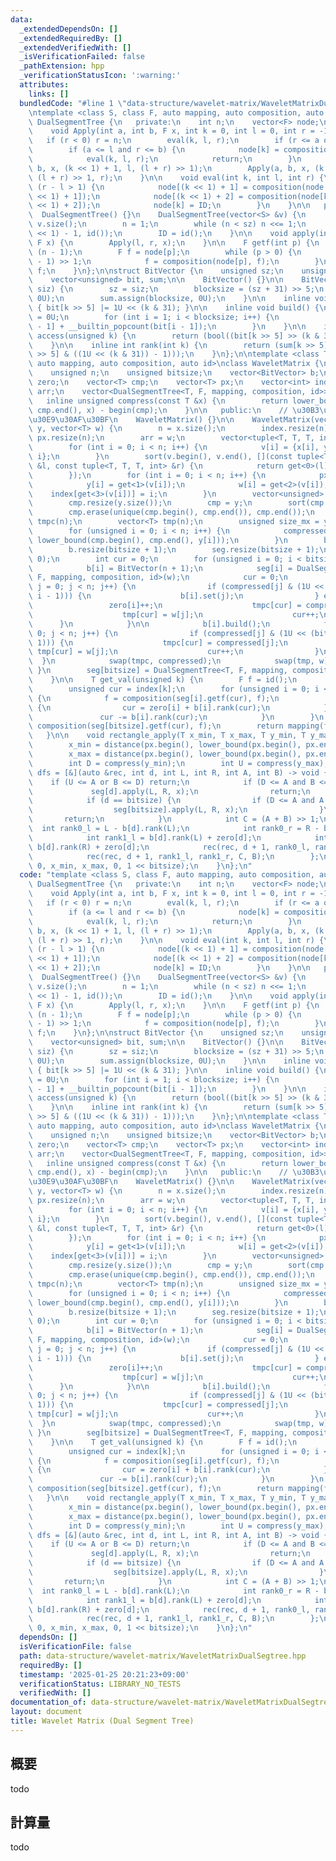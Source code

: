 ```yaml
---
data:
  _extendedDependsOn: []
  _extendedRequiredBy: []
  _extendedVerifiedWith: []
  _isVerificationFailed: false
  _pathExtension: hpp
  _verificationStatusIcon: ':warning:'
  attributes:
    links: []
  bundledCode: "#line 1 \"data-structure/wavelet-matrix/WaveletMatrixDualSegtree.hpp\"\
    \ntemplate <class S, class F, auto mapping, auto composition, auto id>\nstruct\
    \ DualSegmentTree {\n   private:\n    int n;\n    vector<F> node;\n    F ID;\n\
    \    void Apply(int a, int b, F x, int k = 0, int l = 0, int r = -1) {\n     \
    \   if (r < 0) r = n;\n        eval(k, l, r);\n        if (r <= a or b <= l) return;\n\
    \        if (a <= l and r <= b) {\n            node[k] = composition(x, node[k]);\n\
    \            eval(k, l, r);\n            return;\n        }\n        Apply(a,\
    \ b, x, (k << 1) + 1, l, (l + r) >> 1);\n        Apply(a, b, x, (k << 1) + 2,\
    \ (l + r) >> 1, r);\n    }\n\n    void eval(int k, int l, int r) {\n        if\
    \ (r - l > 1) {\n            node[(k << 1) + 1] = composition(node[k], node[(k\
    \ << 1) + 1]);\n            node[(k << 1) + 2] = composition(node[k], node[(k\
    \ << 1) + 2]);\n            node[k] = ID;\n        }\n    }\n\n   public:\n  \
    \  DualSegmentTree() {}\n    DualSegmentTree(vector<S> &v) {\n        int sz =\
    \ v.size();\n        n = 1;\n        while (n < sz) n <<= 1;\n        node.resize((n\
    \ << 1) - 1, id());\n        ID = id();\n    }\n\n    void apply(int l, int r,\
    \ F x) {\n        Apply(l, r, x);\n    }\n\n    F getf(int p) {\n        p +=\
    \ (n - 1);\n        F f = node[p];\n        while (p > 0) {\n            p = (p\
    \ - 1) >> 1;\n            f = composition(node[p], f);\n        }\n        return\
    \ f;\n    }\n};\n\nstruct BitVector {\n    unsigned sz;\n    unsigned blocksize;\n\
    \    vector<unsigned> bit, sum;\n\n    BitVector() {}\n\n    BitVector(unsigned\
    \ siz) {\n        sz = siz;\n        blocksize = (sz + 31) >> 5;\n        bit.assign(blocksize,\
    \ 0U);\n        sum.assign(blocksize, 0U);\n    }\n\n    inline void set(int k)\
    \ { bit[k >> 5] |= 1U << (k & 31); }\n\n    inline void build() {\n        sum[0]\
    \ = 0U;\n        for (int i = 1; i < blocksize; i++) {\n            sum[i] = sum[i\
    \ - 1] + __builtin_popcount(bit[i - 1]);\n        }\n    }\n\n    inline bool\
    \ access(unsigned k) {\n        return (bool((bit[k >> 5] >> (k & 31)) & 1));\n\
    \    }\n\n    inline int rank(int k) {\n        return (sum[k >> 5] + __builtin_popcount(bit[k\
    \ >> 5] & ((1U << (k & 31)) - 1)));\n    }\n};\n\ntemplate <class T, class F,\
    \ auto mapping, auto composition, auto id>\nclass WaveletMatrix {\n   private:\n\
    \    unsigned n;\n    unsigned bitsize;\n    vector<BitVector> b;\n    vector<unsigned>\
    \ zero;\n    vector<T> cmp;\n    vector<T> px;\n    vector<int> index;\n    vector<T>\
    \ arr;\n    vector<DualSegmentTree<T, F, mapping, composition, id>> seg;\n\n \
    \   inline unsigned compress(const T &x) {\n        return lower_bound(cmp.begin(),\
    \ cmp.end(), x) - begin(cmp);\n    }\n\n   public:\n    // \u30B3\u30F3\u30B9\u30C8\
    \u30E9\u30AF\u30BF\n    WaveletMatrix() {}\n\n    WaveletMatrix(vector<T> x, vector<T>\
    \ y, vector<T> w) {\n        n = x.size();\n        index.resize(n);\n       \
    \ px.resize(n);\n        arr = w;\n        vector<tuple<T, T, T, int>> v(n);\n\
    \        for (int i = 0; i < n; i++) {\n            v[i] = {x[i], y[i], w[i],\
    \ i};\n        }\n        sort(v.begin(), v.end(), [](const tuple<T, T, T, int>\
    \ &l, const tuple<T, T, T, int> &r) {\n            return get<0>(l) < get<0>(r);\n\
    \        });\n        for (int i = 0; i < n; i++) {\n            px[i] = get<0>(v[i]);\n\
    \            y[i] = get<1>(v[i]);\n            w[i] = get<2>(v[i]);\n        \
    \    index[get<3>(v[i])] = i;\n        }\n        vector<unsigned> compressed(n);\n\
    \        cmp.resize(y.size());\n        cmp = y;\n        sort(cmp.begin(), cmp.end());\n\
    \        cmp.erase(unique(cmp.begin(), cmp.end()), cmp.end());\n        vector<unsigned>\
    \ tmpc(n);\n        vector<T> tmp(n);\n        unsigned size_mx = y.size();\n\
    \        for (unsigned i = 0; i < n; i++) {\n            compressed[i] = distance(cmp.begin(),\
    \ lower_bound(cmp.begin(), cmp.end(), y[i]));\n        }\n        bitsize = bit_width(cmp.size());\n\
    \        b.resize(bitsize + 1);\n        seg.resize(bitsize + 1);\n        zero.resize(bitsize,\
    \ 0);\n        int cur = 0;\n        for (unsigned i = 0; i < bitsize; i++) {\n\
    \            b[i] = BitVector(n + 1);\n            seg[i] = DualSegmentTree<T,\
    \ F, mapping, composition, id>(w);\n            cur = 0;\n            for (unsigned\
    \ j = 0; j < n; j++) {\n                if (compressed[j] & (1U << (bitsize -\
    \ i - 1))) {\n                    b[i].set(j);\n                } else {\n   \
    \                 zero[i]++;\n                    tmpc[cur] = compressed[j];\n\
    \                    tmp[cur] = w[j];\n                    cur++;\n          \
    \      }\n            }\n\n            b[i].build();\n            for (int j =\
    \ 0; j < n; j++) {\n                if (compressed[j] & (1U << (bitsize - i -\
    \ 1))) {\n                    tmpc[cur] = compressed[j];\n                   \
    \ tmp[cur] = w[j];\n                    cur++;\n                }\n          \
    \  }\n            swap(tmpc, compressed);\n            swap(tmp, w);\n       \
    \ }\n        seg[bitsize] = DualSegmentTree<T, F, mapping, composition, id>(w);\n\
    \    }\n\n    T get_val(unsigned k) {\n        F f = id();\n        T val = arr[k];\n\
    \        unsigned cur = index[k];\n        for (unsigned i = 0; i < bitsize; i++)\
    \ {\n            f = composition(seg[i].getf(cur), f);\n            if (b[i].access(cur))\
    \ {\n                cur = zero[i] + b[i].rank(cur);\n            } else {\n \
    \               cur -= b[i].rank(cur);\n            }\n        }\n        f =\
    \ composition(seg[bitsize].getf(cur), f);\n        return mapping(f, val);\n \
    \   }\n\n    void rectangle_apply(T x_min, T x_max, T y_min, T y_max, F x) {\n\
    \        x_min = distance(px.begin(), lower_bound(px.begin(), px.end(), x_min));\n\
    \        x_max = distance(px.begin(), lower_bound(px.begin(), px.end(), x_max));\n\
    \        int D = compress(y_min);\n        int U = compress(y_max);\n        auto\
    \ dfs = [&](auto &rec, int d, int L, int R, int A, int B) -> void {\n        \
    \    if (U <= A or B <= D) return;\n            if (D <= A and B <= U) {\n   \
    \             seg[d].apply(L, R, x);\n                return;\n            }\n\
    \            if (d == bitsize) {\n                if (D <= A and A < U) {\n  \
    \                  seg[bitsize].apply(L, R, x);\n                }\n         \
    \       return;\n            }\n            int C = (A + B) >> 1;\n          \
    \  int rank0_l = L - b[d].rank(L);\n            int rank0_r = R - b[d].rank(R);\n\
    \            int rank1_l = b[d].rank(L) + zero[d];\n            int rank1_r =\
    \ b[d].rank(R) + zero[d];\n            rec(rec, d + 1, rank0_l, rank0_r, A, C);\n\
    \            rec(rec, d + 1, rank1_l, rank1_r, C, B);\n        };\n        dfs(dfs,\
    \ 0, x_min, x_max, 0, 1 << bitsize);\n    }\n};\n"
  code: "template <class S, class F, auto mapping, auto composition, auto id>\nstruct\
    \ DualSegmentTree {\n   private:\n    int n;\n    vector<F> node;\n    F ID;\n\
    \    void Apply(int a, int b, F x, int k = 0, int l = 0, int r = -1) {\n     \
    \   if (r < 0) r = n;\n        eval(k, l, r);\n        if (r <= a or b <= l) return;\n\
    \        if (a <= l and r <= b) {\n            node[k] = composition(x, node[k]);\n\
    \            eval(k, l, r);\n            return;\n        }\n        Apply(a,\
    \ b, x, (k << 1) + 1, l, (l + r) >> 1);\n        Apply(a, b, x, (k << 1) + 2,\
    \ (l + r) >> 1, r);\n    }\n\n    void eval(int k, int l, int r) {\n        if\
    \ (r - l > 1) {\n            node[(k << 1) + 1] = composition(node[k], node[(k\
    \ << 1) + 1]);\n            node[(k << 1) + 2] = composition(node[k], node[(k\
    \ << 1) + 2]);\n            node[k] = ID;\n        }\n    }\n\n   public:\n  \
    \  DualSegmentTree() {}\n    DualSegmentTree(vector<S> &v) {\n        int sz =\
    \ v.size();\n        n = 1;\n        while (n < sz) n <<= 1;\n        node.resize((n\
    \ << 1) - 1, id());\n        ID = id();\n    }\n\n    void apply(int l, int r,\
    \ F x) {\n        Apply(l, r, x);\n    }\n\n    F getf(int p) {\n        p +=\
    \ (n - 1);\n        F f = node[p];\n        while (p > 0) {\n            p = (p\
    \ - 1) >> 1;\n            f = composition(node[p], f);\n        }\n        return\
    \ f;\n    }\n};\n\nstruct BitVector {\n    unsigned sz;\n    unsigned blocksize;\n\
    \    vector<unsigned> bit, sum;\n\n    BitVector() {}\n\n    BitVector(unsigned\
    \ siz) {\n        sz = siz;\n        blocksize = (sz + 31) >> 5;\n        bit.assign(blocksize,\
    \ 0U);\n        sum.assign(blocksize, 0U);\n    }\n\n    inline void set(int k)\
    \ { bit[k >> 5] |= 1U << (k & 31); }\n\n    inline void build() {\n        sum[0]\
    \ = 0U;\n        for (int i = 1; i < blocksize; i++) {\n            sum[i] = sum[i\
    \ - 1] + __builtin_popcount(bit[i - 1]);\n        }\n    }\n\n    inline bool\
    \ access(unsigned k) {\n        return (bool((bit[k >> 5] >> (k & 31)) & 1));\n\
    \    }\n\n    inline int rank(int k) {\n        return (sum[k >> 5] + __builtin_popcount(bit[k\
    \ >> 5] & ((1U << (k & 31)) - 1)));\n    }\n};\n\ntemplate <class T, class F,\
    \ auto mapping, auto composition, auto id>\nclass WaveletMatrix {\n   private:\n\
    \    unsigned n;\n    unsigned bitsize;\n    vector<BitVector> b;\n    vector<unsigned>\
    \ zero;\n    vector<T> cmp;\n    vector<T> px;\n    vector<int> index;\n    vector<T>\
    \ arr;\n    vector<DualSegmentTree<T, F, mapping, composition, id>> seg;\n\n \
    \   inline unsigned compress(const T &x) {\n        return lower_bound(cmp.begin(),\
    \ cmp.end(), x) - begin(cmp);\n    }\n\n   public:\n    // \u30B3\u30F3\u30B9\u30C8\
    \u30E9\u30AF\u30BF\n    WaveletMatrix() {}\n\n    WaveletMatrix(vector<T> x, vector<T>\
    \ y, vector<T> w) {\n        n = x.size();\n        index.resize(n);\n       \
    \ px.resize(n);\n        arr = w;\n        vector<tuple<T, T, T, int>> v(n);\n\
    \        for (int i = 0; i < n; i++) {\n            v[i] = {x[i], y[i], w[i],\
    \ i};\n        }\n        sort(v.begin(), v.end(), [](const tuple<T, T, T, int>\
    \ &l, const tuple<T, T, T, int> &r) {\n            return get<0>(l) < get<0>(r);\n\
    \        });\n        for (int i = 0; i < n; i++) {\n            px[i] = get<0>(v[i]);\n\
    \            y[i] = get<1>(v[i]);\n            w[i] = get<2>(v[i]);\n        \
    \    index[get<3>(v[i])] = i;\n        }\n        vector<unsigned> compressed(n);\n\
    \        cmp.resize(y.size());\n        cmp = y;\n        sort(cmp.begin(), cmp.end());\n\
    \        cmp.erase(unique(cmp.begin(), cmp.end()), cmp.end());\n        vector<unsigned>\
    \ tmpc(n);\n        vector<T> tmp(n);\n        unsigned size_mx = y.size();\n\
    \        for (unsigned i = 0; i < n; i++) {\n            compressed[i] = distance(cmp.begin(),\
    \ lower_bound(cmp.begin(), cmp.end(), y[i]));\n        }\n        bitsize = bit_width(cmp.size());\n\
    \        b.resize(bitsize + 1);\n        seg.resize(bitsize + 1);\n        zero.resize(bitsize,\
    \ 0);\n        int cur = 0;\n        for (unsigned i = 0; i < bitsize; i++) {\n\
    \            b[i] = BitVector(n + 1);\n            seg[i] = DualSegmentTree<T,\
    \ F, mapping, composition, id>(w);\n            cur = 0;\n            for (unsigned\
    \ j = 0; j < n; j++) {\n                if (compressed[j] & (1U << (bitsize -\
    \ i - 1))) {\n                    b[i].set(j);\n                } else {\n   \
    \                 zero[i]++;\n                    tmpc[cur] = compressed[j];\n\
    \                    tmp[cur] = w[j];\n                    cur++;\n          \
    \      }\n            }\n\n            b[i].build();\n            for (int j =\
    \ 0; j < n; j++) {\n                if (compressed[j] & (1U << (bitsize - i -\
    \ 1))) {\n                    tmpc[cur] = compressed[j];\n                   \
    \ tmp[cur] = w[j];\n                    cur++;\n                }\n          \
    \  }\n            swap(tmpc, compressed);\n            swap(tmp, w);\n       \
    \ }\n        seg[bitsize] = DualSegmentTree<T, F, mapping, composition, id>(w);\n\
    \    }\n\n    T get_val(unsigned k) {\n        F f = id();\n        T val = arr[k];\n\
    \        unsigned cur = index[k];\n        for (unsigned i = 0; i < bitsize; i++)\
    \ {\n            f = composition(seg[i].getf(cur), f);\n            if (b[i].access(cur))\
    \ {\n                cur = zero[i] + b[i].rank(cur);\n            } else {\n \
    \               cur -= b[i].rank(cur);\n            }\n        }\n        f =\
    \ composition(seg[bitsize].getf(cur), f);\n        return mapping(f, val);\n \
    \   }\n\n    void rectangle_apply(T x_min, T x_max, T y_min, T y_max, F x) {\n\
    \        x_min = distance(px.begin(), lower_bound(px.begin(), px.end(), x_min));\n\
    \        x_max = distance(px.begin(), lower_bound(px.begin(), px.end(), x_max));\n\
    \        int D = compress(y_min);\n        int U = compress(y_max);\n        auto\
    \ dfs = [&](auto &rec, int d, int L, int R, int A, int B) -> void {\n        \
    \    if (U <= A or B <= D) return;\n            if (D <= A and B <= U) {\n   \
    \             seg[d].apply(L, R, x);\n                return;\n            }\n\
    \            if (d == bitsize) {\n                if (D <= A and A < U) {\n  \
    \                  seg[bitsize].apply(L, R, x);\n                }\n         \
    \       return;\n            }\n            int C = (A + B) >> 1;\n          \
    \  int rank0_l = L - b[d].rank(L);\n            int rank0_r = R - b[d].rank(R);\n\
    \            int rank1_l = b[d].rank(L) + zero[d];\n            int rank1_r =\
    \ b[d].rank(R) + zero[d];\n            rec(rec, d + 1, rank0_l, rank0_r, A, C);\n\
    \            rec(rec, d + 1, rank1_l, rank1_r, C, B);\n        };\n        dfs(dfs,\
    \ 0, x_min, x_max, 0, 1 << bitsize);\n    }\n};\n"
  dependsOn: []
  isVerificationFile: false
  path: data-structure/wavelet-matrix/WaveletMatrixDualSegtree.hpp
  requiredBy: []
  timestamp: '2025-01-25 20:21:23+09:00'
  verificationStatus: LIBRARY_NO_TESTS
  verifiedWith: []
documentation_of: data-structure/wavelet-matrix/WaveletMatrixDualSegtree.hpp
layout: document
title: Wavelet Matrix (Dual Segment Tree)
---
```


## 概要

todo

## 計算量
todo